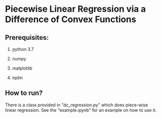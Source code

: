 # Piecewise Linear Regression via a Difference of Convex Functions

## Prerequisites:
1. python 3.7

2. numpy

3. matplotlib

3. tqdm


## How to run?

There is a class provided in "dc_regression.py" which does piece-wise linear regression. See the "example.ipynb" for an example on how to use it.


